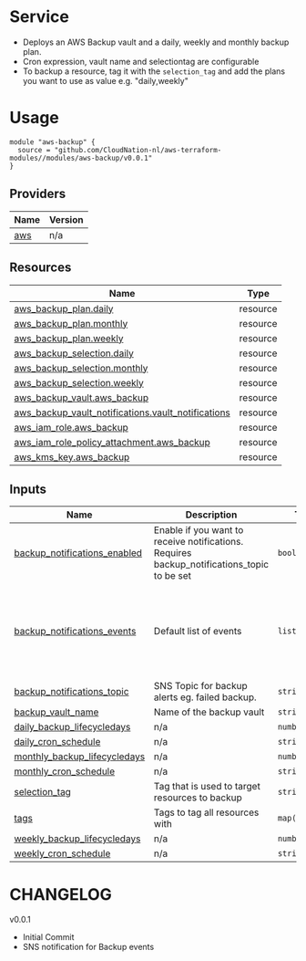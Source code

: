 # Service
- Deploys an AWS Backup vault and a daily, weekly and monthly backup plan.
- Cron expression, vault name and selectiontag are configurable
- To backup a resource, tag it with the `selection_tag` and add the plans you want to use as value e.g. "daily,weekly"

# Usage

```
module "aws-backup" {
  source = "github.com/CloudNation-nl/aws-terraform-modules//modules/aws-backup/v0.0.1"
}
```

## Providers

| Name | Version |
|------|---------|
| <a name="provider_aws"></a> [aws](#provider\_aws) | n/a |

## Resources

| Name | Type |
|------|------|
| [aws_backup_plan.daily](https://registry.terraform.io/providers/hashicorp/aws/latest/docs/resources/backup_plan) | resource |
| [aws_backup_plan.monthly](https://registry.terraform.io/providers/hashicorp/aws/latest/docs/resources/backup_plan) | resource |
| [aws_backup_plan.weekly](https://registry.terraform.io/providers/hashicorp/aws/latest/docs/resources/backup_plan) | resource |
| [aws_backup_selection.daily](https://registry.terraform.io/providers/hashicorp/aws/latest/docs/resources/backup_selection) | resource |
| [aws_backup_selection.monthly](https://registry.terraform.io/providers/hashicorp/aws/latest/docs/resources/backup_selection) | resource |
| [aws_backup_selection.weekly](https://registry.terraform.io/providers/hashicorp/aws/latest/docs/resources/backup_selection) | resource |
| [aws_backup_vault.aws_backup](https://registry.terraform.io/providers/hashicorp/aws/latest/docs/resources/backup_vault) | resource |
| [aws_backup_vault_notifications.vault_notifications](https://registry.terraform.io/providers/hashicorp/aws/latest/docs/resources/backup_vault_notifications) | resource |
| [aws_iam_role.aws_backup](https://registry.terraform.io/providers/hashicorp/aws/latest/docs/resources/iam_role) | resource |
| [aws_iam_role_policy_attachment.aws_backup](https://registry.terraform.io/providers/hashicorp/aws/latest/docs/resources/iam_role_policy_attachment) | resource |
| [aws_kms_key.aws_backup](https://registry.terraform.io/providers/hashicorp/aws/latest/docs/resources/kms_key) | resource |

## Inputs

| Name | Description | Type | Default | Required |
|------|-------------|------|---------|:--------:|
| <a name="input_backup_notifications_enabled"></a> [backup\_notifications\_enabled](#input\_backup\_notifications\_enabled) | Enable if you want to receive notifications. Requires backup\_notifications\_topic to be set | `bool` | `false` | no |
| <a name="input_backup_notifications_events"></a> [backup\_notifications\_events](#input\_backup\_notifications\_events) | Default list of events | `list(string)` | <pre>[<br>  "BACKUP_JOB_FAILED",<br>  "RESTORE_JOB_FAILED",<br>  "COPY_JOB_FAILED",<br>  "S3_BACKUP_OBJECT_FAILED",<br>  "S3_RESTORE_OBJECT_FAILED"<br>]</pre> | no |
| <a name="input_backup_notifications_topic"></a> [backup\_notifications\_topic](#input\_backup\_notifications\_topic) | SNS Topic for backup alerts eg. failed backup. | `string` | `null` | no |
| <a name="input_backup_vault_name"></a> [backup\_vault\_name](#input\_backup\_vault\_name) | Name of the backup vault | `string` | `"my-backup-vault"` | no |
| <a name="input_daily_backup_lifecycledays"></a> [daily\_backup\_lifecycledays](#input\_daily\_backup\_lifecycledays) | n/a | `number` | `7` | no |
| <a name="input_daily_cron_schedule"></a> [daily\_cron\_schedule](#input\_daily\_cron\_schedule) | n/a | `string` | `"cron(0 12 ? * * *)"` | no |
| <a name="input_monthly_backup_lifecycledays"></a> [monthly\_backup\_lifecycledays](#input\_monthly\_backup\_lifecycledays) | n/a | `number` | `366` | no |
| <a name="input_monthly_cron_schedule"></a> [monthly\_cron\_schedule](#input\_monthly\_cron\_schedule) | n/a | `string` | `"cron(0 12 1 * ? *)"` | no |
| <a name="input_selection_tag"></a> [selection\_tag](#input\_selection\_tag) | Tag that is used to target resources to backup | `string` | `"backup"` | no |
| <a name="input_tags"></a> [tags](#input\_tags) | Tags to tag all resources with | `map(any)` | `null` | no |
| <a name="input_weekly_backup_lifecycledays"></a> [weekly\_backup\_lifecycledays](#input\_weekly\_backup\_lifecycledays) | n/a | `number` | `31` | no |
| <a name="input_weekly_cron_schedule"></a> [weekly\_cron\_schedule](#input\_weekly\_cron\_schedule) | n/a | `string` | `"cron(0 12 ? * 1 *)"` | no |


# CHANGELOG

v0.0.1
- Initial Commit
- SNS notification for Backup events